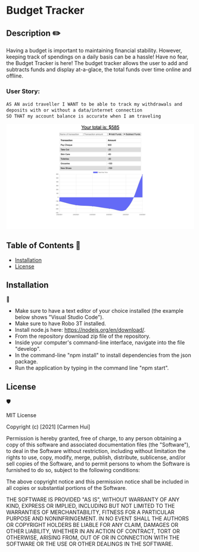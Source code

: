 # Budget Tracker

## Description ✏️

Having a budget is important to maintaining financial stability. However, keeping track of spendings on a daily basis can be a hassle! Have no fear, the Budget Tracker is here! The budget tracker allows the user to add and subtracts funds and display at-a-glace, the total funds over time online and offline.

### User Story:

````
AS AN avid traveller I WANT to be able to track my withdrawals and deposits with or without a data/internet connection 
SO THAT my account balance is accurate when I am traveling
````

![Budget Tracker Screenshot](public/assets/budgetTracker_screenshot.png)

## Table of Contents 📜

* [Installation](#installation)
* [License](#license)

## Installation 
💾

* Make sure to have a text editor of your choice installed (the example below shows "Visual Studio Code").
* Make sure to have Robo 3T installed.
* Install node.js here: https://nodejs.org/en/download/.
* From the repository download zip file of the repository.
* Inside your computer's command-line interface, navigate into the file "develop".
* In the command-line "npm install" to install dependencies from the json package.
* Run the application by typing in the command line "npm start".

## License 
🛡️

MIT License

Copyright (c) [2021] [Carmen Hui]

Permission is hereby granted, free of charge, to any person obtaining a copy
of this software and associated documentation files (the "Software"), to deal
in the Software without restriction, including without limitation the rights
to use, copy, modify, merge, publish, distribute, sublicense, and/or sell
copies of the Software, and to permit persons to whom the Software is
furnished to do so, subject to the following conditions:

The above copyright notice and this permission notice shall be included in all
copies or substantial portions of the Software.

THE SOFTWARE IS PROVIDED "AS IS", WITHOUT WARRANTY OF ANY KIND, EXPRESS OR
IMPLIED, INCLUDING BUT NOT LIMITED TO THE WARRANTIES OF MERCHANTABILITY,
FITNESS FOR A PARTICULAR PURPOSE AND NONINFRINGEMENT. IN NO EVENT SHALL THE
AUTHORS OR COPYRIGHT HOLDERS BE LIABLE FOR ANY CLAIM, DAMAGES OR OTHER
LIABILITY, WHETHER IN AN ACTION OF CONTRACT, TORT OR OTHERWISE, ARISING FROM,
OUT OF OR IN CONNECTION WITH THE SOFTWARE OR THE USE OR OTHER DEALINGS IN THE
SOFTWARE.





